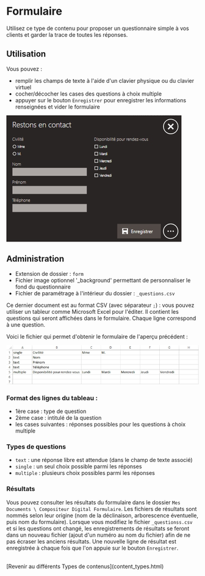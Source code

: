 ﻿# Formulaire

Utilisez ce type de contenu pour proposer un questionnaire simple à vos clients et garder la trace de toutes les réponses.

## Utilisation

Vous pouvez :
- remplir les champs de texte à l'aide d'un clavier physique ou du clavier virtuel
- cocher/décocher les cases des questions à choix multiple
- appuyer sur le bouton `Enregistrer` pour enregistrer les informations renseignées et vider le formulaire

![Aperçu du formulaire](img/form_preview.jpg)

## Administration

- Extension de dossier : `form`
- Fichier image optionnel '_background' permettant de personnaliser le fond du questionnaire
- Fichier de paramétrage à l'intérieur du dossier : `_questions.csv`

Ce dernier document est au format CSV (avec séparateur `;`) : vous pouvez utiliser un tableur comme Microsoft Excel pour l'éditer.
Il contient les questions qui seront affichées dans le formulaire. Chaque ligne correspond à une question.

Voici le fichier qui permet d'obtenir le formulaire de l'aperçu précédent :

![Aperçu du fichier _questions.csv](img/form_csv.jpg)

### Format des lignes du tableau :

- 1ère case : type de question
- 2ème case : intitulé de la question
- les cases suivantes : réponses possibles pour les questions à choix multiple

### Types de questions

- `text` : une réponse libre est attendue (dans le champ de texte associé)
- `single` : un seul choix possible parmi les réponses
- `multiple` : plusieurs choix possibles parmi les réponses

### Résultats
Vous pouvez consulter les résultats du formulaire dans le dossier `Mes Documents \ Compositeur Digital Formulaire`.	
Les fichiers de résultats sont nommés selon leur origine (nom de la déclinaison, arborescence éventuelle, puis nom du formulaire). 
Lorsque vous modifiez le fichier `_questionss.csv` et si les questions ont changé, les enregistrements de résultats se feront dans un nouveau fichier (ajout d'un numéro au nom du fichier) afin de ne pas écraser les anciens résultats.
Une nouvelle ligne de résultat est enregistrée à chaque fois que l'on appuie sur le bouton `Enregistrer`.

<br />
[Revenir au différents Types de contenus](content_types.html)